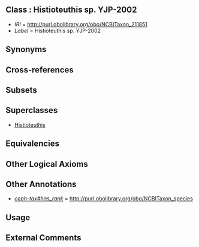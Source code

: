 
## Class : Histioteuthis sp. YJP-2002

 * *IRI* = http://purl.obolibrary.org/obo/NCBITaxon_211851
 * *Label* = Histioteuthis sp. YJP-2002

## Synonyms


## Cross-references


## Subsets


## Superclasses

 * [Histioteuthis](../../NCBITaxon/58/NCBITaxon_34558.md)

## Equivalencies


## Other Logical Axioms


## Other Annotations

 * *[ceph-tax#has_rank](../../ceph-tax#has/nk/ceph-tax#has_rank.md)* = http://purl.obolibrary.org/obo/NCBITaxon_species

## Usage


## External Comments

